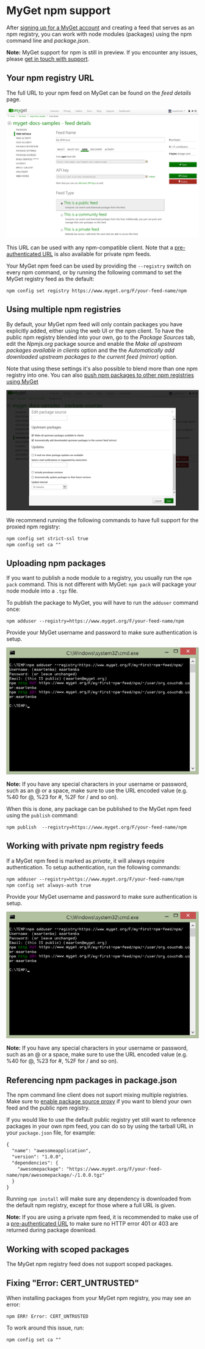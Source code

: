 # MyGet npm support

After [signing up for a MyGet account](http://www.myget.org/Account/Login) and creating a feed that serves as an npm registry, you can work with node modules (packages) using the npm command line and *package.json*.

<p class="alert alert-info">
    <strong>Note:</strong> MyGet support for npm is still in preview. If you encounter any issues, please <a href="http://www.myget.org/support">get in touch with support</a>.
</p>

## Your npm registry URL

The full URL to your npm feed on MyGet can be found on the *feed details* page.

![NPM feed URL on MyGet](Images/npm-feed-details.png)

This URL can be used with any npm-compatible client. Note that a [pre-authenticated URL](/docs/reference/feed-endpoints) is also available for private npm feeds.

Your MyGet npm feed can be used by providing the `--registry` switch on every npm command, or by running the following command to set the MyGet registry feed as the default:

	npm config set registry https://www.myget.org/F/your-feed-name/npm

## Using multiple npm registries

By default, your MyGet npm feed will only contain packages you have explicitly added, either using the web UI or the npm client. To have the public npm registry blended into your own, go to the *Package Sources* tab, edit the *Npmjs.org* package source and enable the *Make all upstream packages available in clients* option and the the *Automatically add downloaded upstream packages to the current feed (mirror)* option.

Note that using these settings it's also possible to blend more than one npm registry into one. You can also [push npm packages to other npm registries using MyGet](/docs/reference/package-sources#Scenario_-_Pushing_a_package_upstream)

![Mix your npm registry with the public npm registry](Images/proxy-npm-registry.png)

We recommend running the following commands to have full support for the proxied npm registry:

	npm config set strict-ssl true
	npm config set ca ""

## Uploading npm packages

If you want to publish a node module to a registry, you usually run the `npm pack` command. This is not different with MyGet: `npm pack` will package your node module into a `.tgz` file.

To publish the package to MyGet, you will have to run the `adduser` command once:

	npm adduser --registry=https://www.myget.org/F/your-feed-name/npm

Provide your MyGet username and password to make sure authentication is setup.

![Specifying credentials to use the MyGet npm registry](Images/npm-adduser.png)

<p class="alert alert-info">
    <strong>Note:</strong> If you have any special characters in your username or password, such as an @ or a space, make sure to use the URL encoded value (e.g. %40 for @, %23 for #, %2F for / and so on).
</p>

When this is done, any package can be published to the MyGet npm feed using the `publish` command:

	npm publish  --registry=https://www.myget.org/F/your-feed-name/npm

## Working with private npm registry feeds

If a MyGet npm feed is marked as *private*, it will always require authentication. To setup authentication, run the following commands:
	
	npm adduser --registry=https://www.myget.org/F/your-feed-name/npm
	npm config set always-auth true 

Provide your MyGet username and password to make sure authentication is setup.

![Specifying credentials to use the MyGet npm registry](Images/npm-adduser.png)

<p class="alert alert-info">
    <strong>Note:</strong> If you have any special characters in your username or password, such as an @ or a space, make sure to use the URL encoded value (e.g. %40 for @, %23 for #, %2F for / and so on).
</p>

## Referencing npm packages in package.json

The npm command line client does not suport mixing multiple registries. Make sure to <a href="#Using_both_public_and_private_npm">enable package source proxy</a> if you want to blend your own feed and the public npm registry.

If you would like to use the default public registry yet still want to reference packages in your own npm feed, you can do so by using the tarball URL in your `package.json` file, for example:

	{
	  "name": "awesomeapplication",
	  "version": "1.0.0",
	  "dependencies": {
	    "awesomepackage": "https://www.myget.org/F/your-feed-name/npm/awesomepackage/-/1.0.0.tgz"
	  }
	}

Running `npm install` will make sure any dependency is downloaded from the default npm registry, except for those where a full URL is given.

<p class="alert alert-info">
    <strong>Note:</strong> If you are using a private npm feed, it is recommended to make use of a <a href="/docs/reference/feed-endpoints">pre-authenticated URL</a> to make sure no HTTP error 401 or 403 are returned during package download.
</p>

## Working with scoped packages

The MyGet npm registry feed does not support scoped packages.

## Fixing "Error: CERT_UNTRUSTED"

When installing packages from your MyGet npm registry, you may see an error:

	npm ERR! Error: CERT_UNTRUSTED

To work around this issue, run:

	npm config set ca ""
